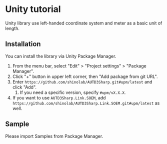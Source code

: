 # Unity tutorial

Unity library use left-handed coordinate system and meter as a basic unit of length.

## Installation

You can install the library via Unity Package Manager.

1. From the menu bar, select "Edit" > "Project settings" > "Package Manager".
1. Click "+" button in upper left corner, then "Add package from git URL".
1. Enter `https://github.com/shinolab/AUTD3Sharp.git#upm/latest` and click "Add".
    1. If you need a specific version, specify `#upm/vX.X.X`.
1. If you want to use `AUTD3Sharp.Link.SOEM`, add `https://github.com/shinolab/AUTD3Sharp.Link.SOEM.git#upm/latest` as well.

## Sample

Please import Samples from Package Manager.
